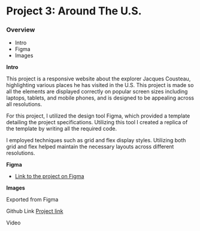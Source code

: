# Project 3: Around The U.S.

### Overview  

* Intro  
* Figma  
* Images  
  
**Intro**
  
This project is a responsive website about the explorer Jacques Cousteau, highlighting various places he has visited in the U.S. This project is made so all the elements are displayed correctly on popular screen sizes including laptops, tablets, and mobile phones, and is designed to be appealing across all resolutions.

For this project, I utilized the design tool Figma, which provided a template detailing the project specifications. Utilizing this tool I created a replica of the template by writing all the required code.

I employed techniques such as grid and flex display styles. Utilizing both grid and flex helped maintain the necessary layouts across different resolutions. 
  
**Figma**  
  
* [Link to the project on Figma](https://www.figma.com/file/ii4xxsJ0ghevUOcssTlHZv/Sprint-3%3A-Around-the-US?node-id=0%3A1)  
  
**Images**  
  
Exported from Figma

Github Link [Project link](https://github.com/Mackie0205/se_project_aroundtheus)

Video 
